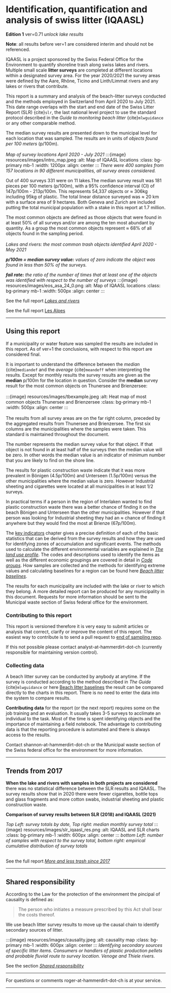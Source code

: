 # Identification, quantification and analysis of swiss litter (IQAASL)

__Edition 1__ ver=0.71 _unlock lake results_

__Note__: all results before ver=1 are considered interim and should not be referenced.

IQAASL is a project sponsored by the Swiss Federal Office for the Environment to quantify shoreline trash along swiss lakes and rivers. Multiple small scale **litter surveys** are completed at different locations within a designated survey area. For the year 2020/2021 the survey areas were defined by the Aare, Rhône, Ticino and Linth/Limmat rivers and any lakes or rivers that contribute.

This report is a summary and analysis of the beach-litter surveys conducted and the methods employed in Switzerland from April 2020
to July 2021. This date range overlaps with the start and end date of the Swiss Litter Report (SLR) {cite}`slr`, the last national level project to use the standard protocol described in the _Guide to monitoring beach litter_ {cite}`mlwguidance` or any other comparable method. 

The median survey results are presented down to the municipal level for each location that was sampled. The results are in units of _objects found per 100 meters_ (p/100m). 
<br></br>
_Map of survey locations April 2020 - July 2021_
:::{image} resources/images/intro_map.jpeg
:alt: Map of IQAASL locations
:class: bg-primary mb-1
:width: 1200px
:align: center
:::
_There were 400 samples from 157 locations in 90 different municipalities, all survey areas considered._

Out of 400 surveys 331 were on 11 lakes.The median survey result was 181 pieces per 100 meters (p/100m), with a 95% confidence interval (CI) of 147p/100m - 213p/100m. This represents 54,337 objects or $\approx$ 306kg including 95kg of plastic. The total linear distance surveyed was $\approx$ 20 km with a surface area of 9 hectares.  Both Geneva and Zurich are included putting the total municipal population with a stake in this report at 1.7 million.

The most common objects are defined as those objects that were found in at least 50% of all surveys and/or are among the ten most abundant by quantity. As a group the most common objects represent $\approx$ 68% of all objects found in the sampling period.
<br></br>
*Lakes and rivers: the most common trash objects identified April 2020 - May 2021*

*__p/100m = median survey value:__ values of zero indicate the object was found in less than 50% of the surveys.*

*__fail rate:__ the ratio of the number of times that at least one of the objects was identified with respect to the number of surveys* 
:::{image} resources/images/eos_asa_24_0.png
:alt: Map of IQAASL locations
:class: bg-primary mb-1
:width: 500px
:align: center
:::

See the full report [_Lakes and rivers_](allsurveys)

See the full report [Les Alpes](lesalpes)

 ---

## Using this report

If a municipality or water feature was sampled the results are included in this report. As of ver=1 the conclusions, with respect to this 
report are considered final.

It is important to understand the difference between the _median_ {cite}`mediandef` and the _average_ {cite}`meandeff` when interpreting the results. Except for
monthly results the survey results are given as the __median__ p/100m for the location in question. Consider the __median__ survey result for 
the most common objects on Thunersee and Brienzersee:
<br></br>
:::{image} resources/images/tbexample.jpeg
:alt: Heat map of most common objects Thunersee and Brienzersee
:class: bg-primary mb-1
:width: 500px
:align: center
:::
<br></br>
The results from all survey areas are on the far right column, preceded by the aggregated results from Thunersee and Brienzersee. The first six columns are
the municipalities where the samples were taken. This standard is maintained throughout the document.

The number represents the median survey value for that object. If that object is not found in at least half of the surveys then the median value will be zero. In other
words the median value is an indicator of minimum number that you are likely to find on the shore line.

The results for plastic construction waste indicate that it was more prevalent in Bönigen \(4.5p/100m\) and Unterseen \(1.5p/100m\) versus the other
municipalities where the median value is zero. However Industrial sheeting and cigarettes were located at all municipalities in at least 1/2
surveys.

In practical terms if a person in the region of Interlaken wanted to find plastic construction waste there was a better chance of finding it 
on the beach Bönigen and Unterseen than the other municipalities. However if that person was looking for Industrial sheeting they had an $\approx$ chance of finding it anywhere but they would find the
most at Brienze (67p/100m).

The [key indicators](keyindicators) chapter gives a precise definition of each of the basic statistics that can be derived from the survey results
and how they are used for identifying zones of accumulation and significant events. The methods used to calculate the different 
environmental variables are explained in [_The land use profile_](luseprofile). The codes and descriptions used to identify the
items as well as the different economic groupings are covered in detail in [_Code groups_](codegroups). How samples are collected and the
methods for identifying extreme values and calculating baselines for a region can be found here [_Beach litter baselines_](threshhold).

The results for each municipality are included with the lake or river to which they belong. A more detailed report can be produced for any
municipality in this document. Requests for more information should be sent to the Municipal waste section of Swiss federal office for the 
environment.

### Contributing to this report

This report is versioned therefore it is very easy to submit articles or analysis that correct, clarify or improve the content of this report. The easiest
way to contribute is to send a pull request to [end of sampling repo](https://github.com/hammerdirt-analyst/IQAASL-End-0f-Sampling-2021).

If this not possible please contact analyst-at-hammerdirt-dot-ch (currently responsible for maintaining version control). 

### Collecting data

A beach litter survey can be conducted by anybody at anytime. If the survey is conducted according to the method described in _The Guide_ {cite}`mlwguidance` or here [Beach litter baselines](threshhold) the result can be compared directly to the charts in this report. There is no need to enter the data into the system to compare results.

**Contributing data** for the report (or the next report) requires some on the job training and an evaluation. It usually takes 3-5 surveys to acclimate an individual to the task. Most of the time is spent identifying objects and the importance of maintaining a field notebook. The advantage to contributing data is that the reporting procedure is automated and there is always access to the results.

Contact shannon-at-hammerdirt-dot-ch or the Municipal waste section of the Swiss federal office for the environment for more information.

 ---
## Trends from 2017

**When the lake and rivers with samples in both projects are considered** there was no statistical difference between the SLR results and IQAASL. The survey results
show that in 2020 there were fewer cigarettes, bottle tops and glass fragments and more cotton swabs, industrial sheeting and plastic construction waste.

**Comparison of survey results between SLR (2018) and IQAASL (2021)**

*Top Left: survey totals by date, Top right: median monthly survey total* 
:::{image} resources/images/slr_iqaasl_res.png
:alt: IQAASL and SLR charts
:class: bg-primary mb-1
:width: 600px
:align: center
:::
*bottom Left: number of samples with respect to the survey total, bottom right: empirical cumulative distribution of survey totals* 
<br></br>

See the full report [_More and less trash since 2017_](slr-iqaasl)

 ---
## Shared responsibility

According to the Law for the protection of the environment the pincipal of causality is defined as:

> The person who initiates a measure prescribed by this Act shall bear the costs thereof.

We use beach litter survey results to move up the causal chain to identify secondary sources of litter.

:::{image} resources/images/causality.jpeg
:alt: causality map
:class: bg-primary mb-1
:width: 600px
:align: center
:::
*Identifying secondary sources of specific litter items. Consumers or handlers of plastic production pellets and probable fluvial route to survey location. Venoge and Thiele rivers.*

See the section [_Shared responsibility_](transport)

 ---

For questions or comments roger-at-hammerdirt-dot-ch is at your service.

 ---


